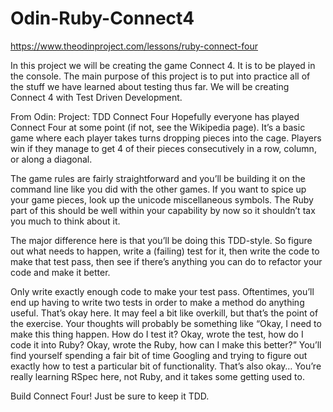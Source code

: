# Odin-Ruby-Connect4
https://www.theodinproject.com/lessons/ruby-connect-four

In this project we will be creating the game Connect 4. It is to be played in the console. The main purpose of this project is to put into practice all of the stuff we have learned about testing thus far. We will be creating Connect 4 with Test Driven Development. 

From Odin:
Project: TDD Connect Four
Hopefully everyone has played Connect Four at some point (if not, see the Wikipedia page). It’s a basic game where each player takes turns dropping pieces into the cage. Players win if they manage to get 4 of their pieces consecutively in a row, column, or along a diagonal.

The game rules are fairly straightforward and you’ll be building it on the command line like you did with the other games. If you want to spice up your game pieces, look up the unicode miscellaneous symbols. The Ruby part of this should be well within your capability by now so it shouldn’t tax you much to think about it.

The major difference here is that you’ll be doing this TDD-style. So figure out what needs to happen, write a (failing) test for it, then write the code to make that test pass, then see if there’s anything you can do to refactor your code and make it better.

Only write exactly enough code to make your test pass. Oftentimes, you’ll end up having to write two tests in order to make a method do anything useful. That’s okay here. It may feel a bit like overkill, but that’s the point of the exercise. Your thoughts will probably be something like “Okay, I need to make this thing happen. How do I test it? Okay, wrote the test, how do I code it into Ruby? Okay, wrote the Ruby, how can I make this better?” You’ll find yourself spending a fair bit of time Googling and trying to figure out exactly how to test a particular bit of functionality. That’s also okay… You’re really learning RSpec here, not Ruby, and it takes some getting used to.

Build Connect Four! Just be sure to keep it TDD.
